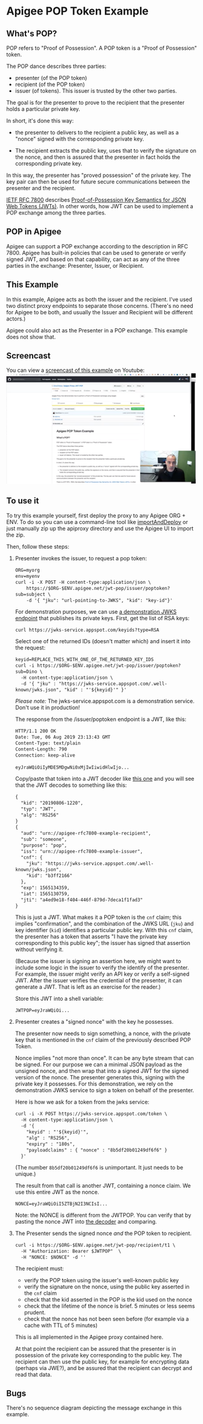 # Apigee POP Token Example

## What's POP?

POP refers to "Proof of Possession". A POP token is a "Proof of Possession"
token.

The POP dance describes three parties:
- presenter (of the POP token)
- recipient (of the POP token)
- issuer (of tokens). This issuer is trusted by the other two parties.

The goal is for the presenter to prove to the recipient that the presenter holds
a particular private key.

In short, it's done this way:

- the presenter to delivers to the recipient a public key, as well as a "nonce"
  signed with the corresponding private key.

- The recipient extracts the public key, uses that to verify the signature on the nonce, and
  then is assured that the presenter in fact holds the corresponding private
  key.

In this way, the presenter has "proved possession" of the private key.
The key pair can then be used for future secure communications between the
presenter and the recipient.

[IETF RFC 7800](https://tools.ietf.org/html/rfc7800) describes [Proof-of-Possession Key
Semantics for JSON Web Tokens (JWTs)](https://tools.ietf.org/html/rfc7800).
In other words, how JWT can be used to implement a POP exchange among the three parties.


## POP in Apigee

Apigee can support a POP exchange according to the description in
RFC 7800. Apigee has built-in policies that can be used to generate or verify
signed JWT, and based on that capability, can act as any of the three parties in
the exchange: Presenter, Issuer, or Recipient.

## This Example

In this example, Apigee acts as both the issuer and the
recipient. I've used two distinct proxy endpoints to separate those
concerns. (There's no need for Apigee to be both, and usually the Issuer and
Recipient will be different actors.)

Apigee could also act as the Presenter in a POP exchange. This example does not show that.

## Screencast

You can view a [screencast of this
example](https://youtu.be/XtlHv_-l9qg) on Youtube:
[![image](./img/screenshot-20191205-160016.png)](https://youtu.be/XtlHv_-l9qg)


## To use it

To try this example yourself, first deploy the proxy to any Apigee ORG + ENV.
To do so you can use a command-line tool like [importAndDeploy](https://github.com/DinoChiesa/apigee-edge-js/blob/master/examples/importAndDeploy.js) or just
manually zip up the apiproxy directory and use the Apigee UI to import the zip.

Then, follow these steps:

1. Presenter invokes the issuer, to request a pop token:

   ```
   ORG=myorg
   env=myenv
   curl -i -X POST -H content-type:application/json \
       https://$ORG-$ENV.apigee.net/jwt-pop/issuer/poptoken?sub=subject \
       -d '{ "jku": "url-pointing-to-JWKS", "kid": "key-id"}'
   ```

   For demonstration purposes, we can use [a demonstration
   JWKS endpoint](https://jwks-service.appspot.com) that publishes its private keys. First,
   get the list of RSA keys:

   ```
   curl https://jwks-service.appspot.com/keyids?type=RSA

   ```
   Select one of the returned IDs (doesn't matter which) and insert it into the
   request:

   ```
   keyid=REPLACE_THIS_WITH_ONE_OF_THE_RETURNED_KEY_IDS
   curl -i https://$ORG-$ENV.apigee.net/jwt-pop/issuer/poptoken?sub=Dino \
     -H content-type:application/json \
     -d '{ "jku" : "https://jwks-service.appspot.com/.well-known/jwks.json", "kid" : "'${keyid}'" }'
   ```

   *Please note:* The jwks-service.appspot.com is a demonstration service. Don't use it in production!

   The response from the /issuer/poptoken endpoint is a JWT, like this:
   ```
   HTTP/1.1 200 OK
   Date: Tue, 06 Aug 2019 23:13:43 GMT
   Content-Type: text/plain
   Content-Length: 790
   Connection: keep-alive

   eyJraWQiOiIyMDE5MDgwNi0xMjIwIiwidHlwIjo...
   ```

   Copy/paste that token into a JWT decoder like [this
   one](https://dinochiesa.github.io/jwt/) and you will see that
   the JWT decodes to something like this:
   ```
   {
     "kid": "20190806-1220",
     "typ": "JWT",
     "alg": "RS256"
   }
   {
     "aud": "urn://apigee-rfc7800-example-recipient",
     "sub": "someone",
     "purpose": "pop",
     "iss": "urn://apigee-rfc7800-example-issuer",
     "cnf": {
       "jku": "https://jwks-service.appspot.com/.well-known/jwks.json",
       "kid": "b3ff2166"
     },
     "exp": 1565134359,
     "iat": 1565130759,
     "jti": "a4ed9e18-f404-446f-879d-7deca1f1fad3"
   }
   ```

   This is just a JWT. What makes it a POP token is the `cnf` claim; this
   implies "confirmation", and the combination of the JWKS URL (`jku`) and key
   identifier (`kid`) identifies a particular public key. With this `cnf` claim,
   the presenter has a token that asserts "I have the private key corresponding
   to this public key"; the issuer has signed that assertion without verifying
   it.

   (Because the issuer is signing an assertion here, we might want to include
   some logic in the issuer to verify the identify of the presenter. For
   example, the issuer might verify an API key or verify a self-signed
   JWT. After the issuer verifies the credential of the presenter, it can
   generate a JWT. That is left as an exercise for the reader.)

   Store this JWT into a shell variable:
   ```
   JWTPOP=eyJraWQiOi...
   ```

2. Presenter creates a "signed nonce" with the key he possesses.

   The presenter now needs to sign something, a nonce, with the private key that
   is mentioned in the `cnf` claim of the previously described POP Token.
   
   Nonce implies "not more than once". It can be any byte stream that can be
   signed. For our purpose we can a minimal JSON payload as the unsigned nonce,
   and then wrap that into a signed JWT for the signed version of the nonce.
   The presenter generates this, signing with the private key it possesses. For
   this demonstration, we rely on the demonstration JWKS service to sign a token
   on behalf of the presenter.

   Here is how we ask for a token from the jwks service:
   ```
   curl -i -X POST https://jwks-service.appspot.com/token \
     -H content-type:application/json \
     -d '{
       "keyid" : "'${keyid}'",
       "alg" : "RS256",
       "expiry" : "180s",
       "payloadclaims" : { "nonce" : "8b5df20b01249df6f6" }
     }'
   ```
   (The number `8b5df20b01249df6f6` is unimportant. It just needs to be unique.)

   The result from that call is another JWT, containing a nonce claim. We use
   this entire JWT as the nonce.

   ```
   NONCE=eyJraWQiOiI5ZTBjN2I3NCIsI...
   ```

   Note: the NONCE is different from the JWTPOP.  You can verify that by pasting
   the nonce JWT into [the decoder](https://dinochiesa.github.io/jwt/) and
   comparing.

3. The Presenter sends the signed nonce _and_ the POP token to recipient.

   ```
   curl -i https://$ORG-$ENV.apigee.net/jwt-pop/recipient/t1 \
     -H "Authorization: Bearer $JWTPOP"  \
     -H "NONCE: $NONCE" -d ''
   ```

   The recipient must:
     - verify the POP token using the issuer's well-known public key
     - verify the signature on the nonce, using the public key asserted in the `cnf` claim
     - check that the kid asserted in the POP is the kid used on the nonce
     - check that the lifetime of the nonce is brief. 5 minutes or
       less seems prudent.
     - check that the nonce has not been seen before (for example via a cache
       with TTL of 5 minutes)

   This is all implemented in the Apigee proxy contained here.

   At that point the recipient can be assured that the presenter is in
   possession of the private key corresponding to the public key.  The recipient
   can then use the public key, for example for encrypting data (perhaps via
   JWE?), and be assured that the recipient can decrypt and read that data.

## Bugs

There's no sequence diagram depicting the message exchange in this example.
